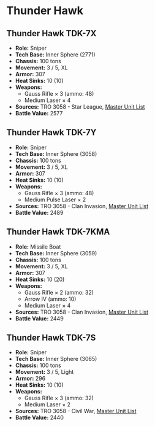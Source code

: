 # Thunder Hawk
## Thunder Hawk TDK-7X
- **Role:** Sniper
- **Tech Base:** Inner Sphere (2771)
- **Chassis:** 100 tons
- **Movement:** 3 / 5, XL
- **Armor:** 307
- **Heat Sinks:** 10 (10)
- **Weapons:**
  - Gauss Rifle × 3 (ammo: 48)
  - Medium Laser × 4
- **Sources:** TRO 3058 - Star League, [Master Unit List](http://masterunitlist.info/Unit/Details/3222/thunder-hawk-tdk-7x)
- **Battle Value:** 2577

## Thunder Hawk TDK-7Y
- **Role:** Sniper
- **Tech Base:** Inner Sphere (3058)
- **Chassis:** 100 tons
- **Movement:** 3 / 5, XL
- **Armor:** 307
- **Heat Sinks:** 10 (10)
- **Weapons:**
  - Gauss Rifle × 3 (ammo: 48)
  - Medium Pulse Laser × 2
- **Sources:** TRO 3058 - Clan Invasion, [Master Unit List](http://masterunitlist.info/Unit/Details/3223/thunder-hawk-tdk-7y)
- **Battle Value:** 2489

## Thunder Hawk TDK-7KMA
- **Role:** Missile Boat
- **Tech Base:** Inner Sphere (3059)
- **Chassis:** 100 tons
- **Movement:** 3 / 5, XL
- **Armor:** 307
- **Heat Sinks:** 10 (20)
- **Weapons:**
  - Gauss Rifle × 2 (ammo: 32)
  - Arrow IV (ammo: 10)
  - Medium Laser × 4
- **Sources:** TRO 3058 - Clan Invasion, [Master Unit List](http://masterunitlist.info/Unit/Details/3220/thunder-hawk-tdk-7kma)
- **Battle Value:** 2449

## Thunder Hawk TDK-7S
- **Role:** Sniper
- **Tech Base:** Inner Sphere (3065)
- **Chassis:** 100 tons
- **Movement:** 3 / 5, Light
- **Armor:** 296
- **Heat Sinks:** 10 (10)
- **Weapons:**
  - Gauss Rifle × 3 (ammo: 32)
  - Medium Laser × 2
- **Sources:** TRO 3058 - Civil War, [Master Unit List](http://masterunitlist.info/Unit/Details/3221/thunder-hawk-tdk-7s)
- **Battle Value:** 2440

